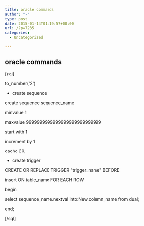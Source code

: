 ```yaml
---
title: oracle commands
author: "-"
type: post
date: 2015-01-14T01:19:57+00:00
url: /?p=7235
categories:
  - Uncategorized

---
```

## oracle commands
[sql]

to_number('2')

- create sequence

create sequence sequence_name
  
minvalue 1
  
maxvalue 9999999999999999999999999999
  
start with 1
  
increment by 1
  
cache 20;

- create trigger

CREATE OR REPLACE TRIGGER "trigger_name" BEFORE
  
insert ON table_name FOR EACH ROW
  
begin
  
select sequence_name.nextval into:New.column_name from dual;
  
end;

[/sql]